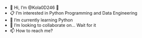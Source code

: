 - 👋 Hi, I’m @Kola0D246 🤗
- 📋 I’m interested in Python Programming and Data Engineering
- 🌱 I’m currently learning Python
- 💞️ I’m looking to collaborate on... Wait for it
- 📫 How to reach me?

<!---
Kola0D246/Kola0D246 is a ✨ special ✨ repository because its `README.md` (this file) appears on your GitHub profile.
You can click the Preview link to take a look at your changes.
--->

